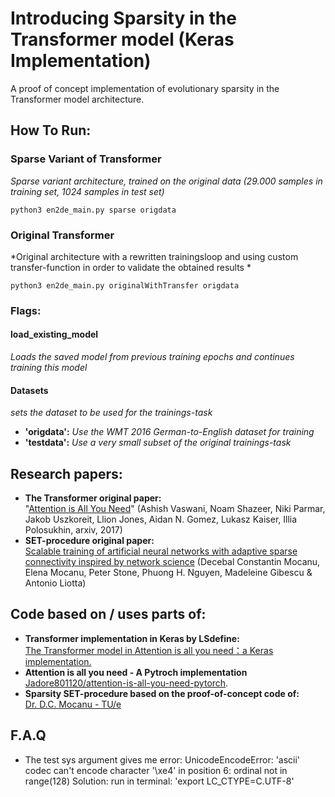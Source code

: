 
# Introducing Sparsity in the Transformer model (Keras Implementation)

A proof of concept implementation of evolutionary sparsity in the Transformer model architecture.  

## How To Run:
### Sparse Variant of Transformer
*Sparse variant architecture, trained on the original data (29.000 samples in training set, 1024 samples in test set)*
```
python3 en2de_main.py sparse origdata
```
### Original Transformer
*Original architecture with a rewritten trainingsloop and using custom transfer-function in order to validate the obtained results *
```
python3 en2de_main.py originalWithTransfer origdata
```
### Flags:
#### load_existing_model
*Loads the saved model from previous training epochs and continues training this model*

#### Datasets
*sets the dataset to be used for the trainings-task*
- **'origdata':** *Use the WMT 2016 German-to-English dataset for training*
- **'testdata':** *Use a very small subset of the original trainings-task*



## Research papers:
- **The Transformer original paper:**  
"[Attention is All You Need](https://arxiv.org/abs/1706.03762)" (Ashish Vaswani, Noam Shazeer, Niki Parmar, Jakob Uszkoreit, Llion Jones, Aidan N. Gomez, Lukasz Kaiser, Illia Polosukhin, arxiv, 2017)
- **SET-procedure original paper:**  
[Scalable training of artificial neural networks with adaptive sparse connectivity inspired by network science](https://www.nature.com/articles/s41467-018-04316-3) (Decebal Constantin Mocanu, Elena Mocanu, Peter Stone, Phuong H. Nguyen, Madeleine Gibescu & Antonio Liotta)

## Code based on / uses parts of:
- **Transformer implementation in Keras by LSdefine:**  
[The Transformer model in Attention is all you need：a Keras implementation.](https://github.com/Lsdefine/attention-is-all-you-need-keras)
- **Attention is all you need - A Pytroch implementation**  
[Jadore801120/attention-is-all-you-need-pytorch](https://github.com/jadore801120/attention-is-all-you-need-pytorch).
- **Sparsity SET-procedure based on the proof-of-concept code of:**   
[Dr. D.C. Mocanu - TU/e](https://github.com/dcmocanu/sparse-evolutionary-artificial-neural-networks/blob/master/SET-MLP-Keras-Weights-Mask/fixprob_mlp_keras_cifar10.py)

## F.A.Q
- The test sys argument gives me error: UnicodeEncodeError: 'ascii' codec can't encode character '\xe4' in position 6: ordinal not in range(128)
Solution: run in terminal: 'export LC_CTYPE=C.UTF-8'
  
  

